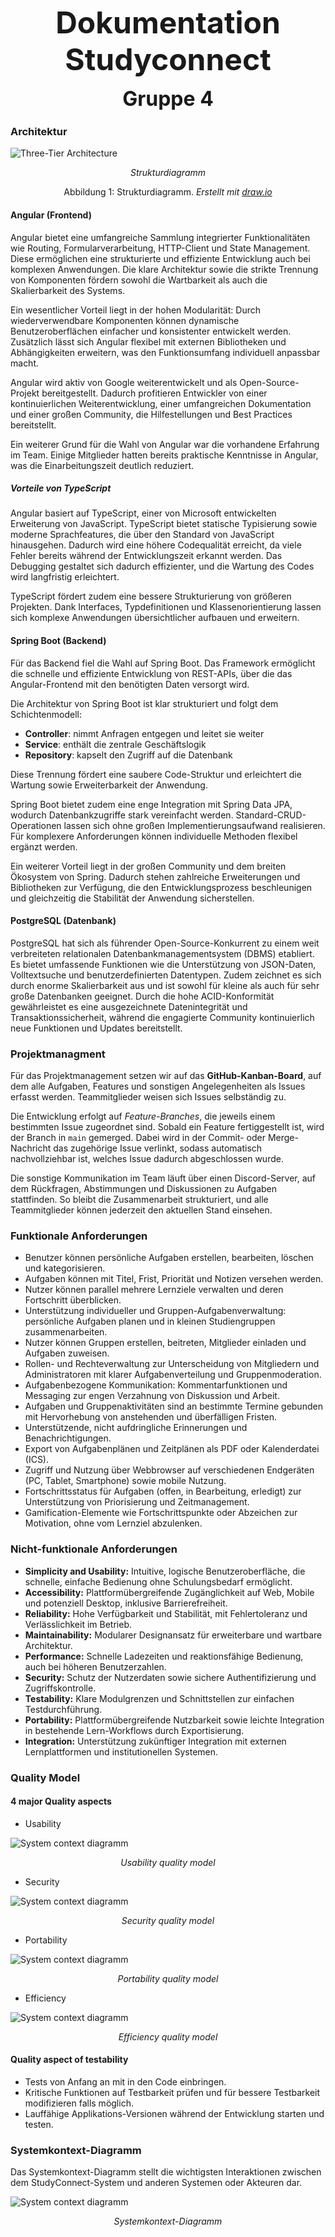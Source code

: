 <p align="center"><b><font size="7">Dokumentation Studyconnect</font></b></p>
<p align="center"><b><font size="6">Gruppe 4</font></b></p>

### Architektur

![Three-Tier Architecture](images/strukturdiagramm.drawio.png)
<p align="center">
  <em>Strukturdiagramm</em>
</p>

<p align="center">
  Abbildung 1: Strukturdiagramm. <em>Erstellt mit <a href="https://draw.io">draw.io</a></em>
</p>



#### Angular (Frontend)

Angular bietet eine umfangreiche Sammlung integrierter Funktionalitäten wie Routing, Formularverarbeitung, HTTP-Client und State Management. Diese ermöglichen eine strukturierte und effiziente Entwicklung auch bei komplexen Anwendungen. Die klare Architektur sowie die strikte Trennung von Komponenten fördern sowohl die Wartbarkeit als auch die Skalierbarkeit des Systems.

Ein wesentlicher Vorteil liegt in der hohen Modularität: Durch wiederverwendbare Komponenten können dynamische Benutzeroberflächen einfacher und konsistenter entwickelt werden. Zusätzlich lässt sich Angular flexibel mit externen Bibliotheken und Abhängigkeiten erweitern, was den Funktionsumfang individuell anpassbar macht.

Angular wird aktiv von Google weiterentwickelt und als Open-Source-Projekt bereitgestellt. Dadurch profitieren Entwickler von einer kontinuierlichen Weiterentwicklung, einer umfangreichen Dokumentation und einer großen Community, die Hilfestellungen und Best Practices bereitstellt.

Ein weiterer Grund für die Wahl von Angular war die vorhandene Erfahrung im Team. Einige Mitglieder hatten bereits praktische Kenntnisse in Angular, was die Einarbeitungszeit deutlich reduziert.

##### Vorteile von TypeScript

Angular basiert auf TypeScript, einer von Microsoft entwickelten Erweiterung von JavaScript. TypeScript bietet statische Typisierung sowie moderne Sprachfeatures, die über den Standard von JavaScript hinausgehen. Dadurch wird eine höhere Codequalität erreicht, da viele Fehler bereits während der Entwicklungszeit erkannt werden. Das Debugging gestaltet sich dadurch effizienter, und die Wartung des Codes wird langfristig erleichtert.

TypeScript fördert zudem eine bessere Strukturierung von größeren Projekten. Dank Interfaces, Typdefinitionen und Klassenorientierung lassen sich komplexe Anwendungen übersichtlicher aufbauen und erweitern.

#### Spring Boot (Backend)

Für das Backend fiel die Wahl auf Spring Boot. Das Framework ermöglicht die schnelle und effiziente Entwicklung von REST-APIs, über die das Angular-Frontend mit den benötigten Daten versorgt wird.  

Die Architektur von Spring Boot ist klar strukturiert und folgt dem Schichtenmodell:  
- **Controller**: nimmt Anfragen entgegen und leitet sie weiter  
- **Service**: enthält die zentrale Geschäftslogik  
- **Repository**: kapselt den Zugriff auf die Datenbank  

Diese Trennung fördert eine saubere Code-Struktur und erleichtert die Wartung sowie Erweiterbarkeit der Anwendung.  

Spring Boot bietet zudem eine enge Integration mit Spring Data JPA, wodurch Datenbankzugriffe stark vereinfacht werden. Standard-CRUD-Operationen lassen sich ohne großen Implementierungsaufwand realisieren. Für komplexere Anforderungen können individuelle Methoden flexibel ergänzt werden.  

Ein weiterer Vorteil liegt in der großen Community und dem breiten Ökosystem von Spring. Dadurch stehen zahlreiche Erweiterungen und Bibliotheken zur Verfügung, die den Entwicklungsprozess beschleunigen und gleichzeitig die Stabilität der Anwendung sicherstellen.

#### PostgreSQL (Datenbank)

PostgreSQL hat sich als führender Open-Source-Konkurrent zu einem weit verbreiteten relationalen Datenbankmanagementsystem (DBMS) etabliert. 
Es bietet umfassende Funktionen wie die Unterstützung von JSON-Daten, Volltextsuche und benutzerdefinierten Datentypen. Zudem zeichnet es sich durch enorme Skalierbarkeit aus und ist sowohl für kleine als auch für sehr große Datenbanken geeignet. 
Durch die hohe ACID-Konformität gewährleistet es eine ausgezeichnete Datenintegrität und Transaktionssicherheit, während die engagierte Community kontinuierlich neue Funktionen und Updates bereitstellt.

### Projektmanagment

Für das Projektmanagement setzen wir auf das **GitHub-Kanban-Board**, auf dem alle Aufgaben, Features und sonstigen Angelegenheiten als Issues erfasst werden. Teammitglieder weisen sich Issues selbständig zu.

Die Entwicklung erfolgt auf *Feature-Branches*, die jeweils einem bestimmten Issue zugeordnet sind. Sobald ein Feature fertiggestellt ist, wird der Branch in `main` gemerged. Dabei wird in der Commit- oder Merge-Nachricht das zugehörige Issue verlinkt, sodass automatisch nachvollziehbar ist, welches Issue dadurch abgeschlossen wurde.

Die sonstige Kommunikation im Team läuft über einen Discord-Server, auf dem Rückfragen, Abstimmungen und Diskussionen zu Aufgaben stattfinden. So bleibt die Zusammenarbeit strukturiert, und alle Teammitglieder können jederzeit den aktuellen Stand einsehen.

### Funktionale Anforderungen

- Benutzer können persönliche Aufgaben erstellen, bearbeiten, löschen und kategorisieren.
- Aufgaben können mit Titel, Frist, Priorität und Notizen versehen werden.
- Nutzer können parallel mehrere Lernziele verwalten und deren Fortschritt überblicken.
- Unterstützung individueller und Gruppen-Aufgabenverwaltung: persönliche Aufgaben planen und in kleinen Studiengruppen zusammenarbeiten.
- Nutzer können Gruppen erstellen, beitreten, Mitglieder einladen und Aufgaben zuweisen.
- Rollen- und Rechteverwaltung zur Unterscheidung von Mitgliedern und Administratoren mit klarer Aufgabenverteilung und Gruppenmoderation.
- Aufgabenbezogene Kommunikation: Kommentarfunktionen und Messaging zur engen Verzahnung von Diskussion und Arbeit.
- Aufgaben und Gruppenaktivitäten sind an bestimmte Termine gebunden mit Hervorhebung von anstehenden und überfälligen Fristen.
- Unterstützende, nicht aufdringliche Erinnerungen und Benachrichtigungen.
- Export von Aufgabenplänen und Zeitplänen als PDF oder Kalenderdatei (ICS).
- Zugriff und Nutzung über Webbrowser auf verschiedenen Endgeräten (PC, Tablet, Smartphone) sowie mobile Nutzung.
- Fortschrittsstatus für Aufgaben (offen, in Bearbeitung, erledigt) zur Unterstützung von Priorisierung und Zeitmanagement.
- Gamification-Elemente wie Fortschrittspunkte oder Abzeichen zur Motivation, ohne vom Lernziel abzulenken.

### Nicht-funktionale Anforderungen

- **Simplicity and Usability:** Intuitive, logische Benutzeroberfläche, die schnelle, einfache Bedienung ohne Schulungsbedarf ermöglicht.
- **Accessibility:** Plattformübergreifende Zugänglichkeit auf Web, Mobile und potenziell Desktop, inklusive Barrierefreiheit.
- **Reliability:** Hohe Verfügbarkeit und Stabilität, mit Fehlertoleranz und Verlässlichkeit im Betrieb.
- **Maintainability:** Modularer Designansatz für erweiterbare und wartbare Architektur.
- **Performance:** Schnelle Ladezeiten und reaktionsfähige Bedienung, auch bei höheren Benutzerzahlen.
- **Security:** Schutz der Nutzerdaten sowie sichere Authentifizierung und Zugriffskontrolle.
- **Testability:** Klare Modulgrenzen und Schnittstellen zur einfachen Testdurchführung.
- **Portability:** Plattformübergreifende Nutzbarkeit sowie leichte Integration in bestehende Lern-Workflows durch Exportisierung.
- **Integration:** Unterstützung zukünftiger Integration mit externen Lernplattformen und institutionellen Systemen.
 
### Quality Model

#### 4 major Quality aspects

- Usability

![System context diagramm](images/Usability-model.drawio.png)
<p align="center">
  <em>Usability quality model</em>
</p>

- Security

![System context diagramm](images/Security-model.drawio.png)
<p align="center">
  <em>Security quality model</em>
</p>

- Portability

![System context diagramm](images/Portability-model.drawio.png)
<p align="center">
  <em>Portability quality model</em>
</p>

- Efficiency

![System context diagramm](images/Efficiency-model.drawio.png)
<p align="center">
  <em>Efficiency quality model</em>
</p>


#### Quality aspect of testability

- Tests von Anfang an mit in den Code einbringen.
- Kritische Funktionen auf Testbarkeit prüfen und für bessere Testbarkeit modifizieren falls möglich.
- Lauffähige Applikations-Versionen während der Entwicklung starten und testen.

### Systemkontext-Diagramm
Das Systemkontext-Diagramm stellt die wichtigsten Interaktionen zwischen dem StudyConnect-System und anderen Systemen oder Akteuren dar.

![System context diagramm](images/system-context.drawio.png)
<p align="center">
  <em>Systemkontext-Diagramm</em>
</p>
